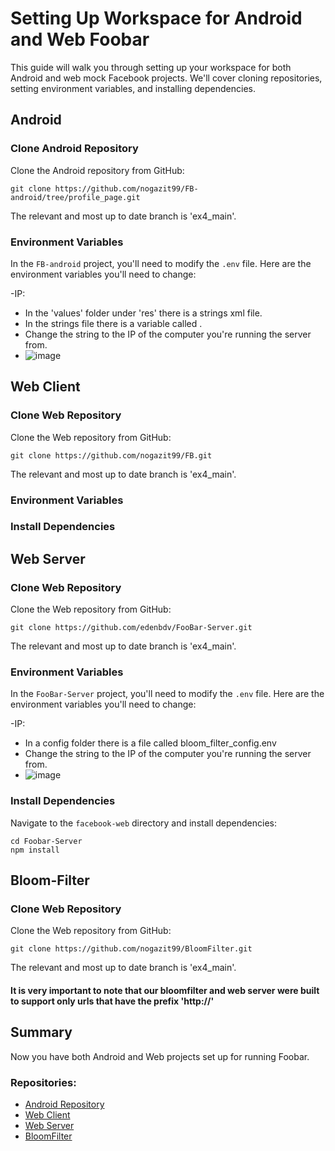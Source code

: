 # Setting Up Workspace for Android and Web Foobar

This guide will walk you through setting up your workspace for both Android and web mock Facebook projects. We'll cover cloning repositories, setting environment variables, and installing dependencies.

## Android

### Clone Android Repository

Clone the Android repository from GitHub:
```
git clone https://github.com/nogazit99/FB-android/tree/profile_page.git
```
The relevant and most up to date branch is 'ex4_main'.

### Environment Variables

In the `FB-android` project, you'll need to modify the `.env` file. Here are the environment variables you'll need to change:

-IP:
  - In the 'values' folder under 'res' there is a strings xml file.
  - In the strings file there is a variable called <string name="base_url">.
  - Change the string to the IP of the computer you're running the server from.
  - ![image](https://github.com/edenbdv/FooBar-Server/assets/148945751/431a5398-fa74-47d4-95ce-3ffd1d1cf013)

## Web Client

### Clone Web Repository

Clone the Web repository from GitHub:

```
git clone https://github.com/nogazit99/FB.git
```
The relevant and most up to date branch is 'ex4_main'.

### Environment Variables


### Install Dependencies


## Web Server

### Clone Web Repository

Clone the Web repository from GitHub:

```
git clone https://github.com/edenbdv/FooBar-Server.git
```
The relevant and most up to date branch is 'ex4_main'.

### Environment Variables

In the `FooBar-Server` project, you'll need to modify the `.env` file. Here are the environment variables you'll need to change:

-IP:
  - In a config folder there is a file called bloom_filter_config.env
  - Change the string to the IP of the computer you're running the server from.
  - ![image](https://github.com/edenbdv/FooBar-Server/assets/148945751/d6da64ee-6bf7-405a-a3bf-201662c5b926)


### Install Dependencies

Navigate to the `facebook-web` directory and install dependencies:

```
cd Foobar-Server
npm install
```

## Bloom-Filter

### Clone Web Repository

Clone the Web repository from GitHub:

```
git clone https://github.com/nogazit99/BloomFilter.git
```
The relevant and most up to date branch is 'ex4_main'.

#### It is very important to note that our bloomfilter and web server were built to support only urls that have the prefix 'http://'


## Summary

Now you have both Android and Web projects set up for running Foobar.

### Repositories:

- [Android Repository](https://github.com/nogazit99/FB-android/tree/ex4_main)
- [Web Client](https://github.com/nogazit99/FB/tree/ex4_main)
- [Web Server](https://github.com/edenbdv/FooBar-Server/tree/ex4_main)
- [BloomFilter](https://github.com/nogazit99/BloomFilter/tree/ex4_main)

